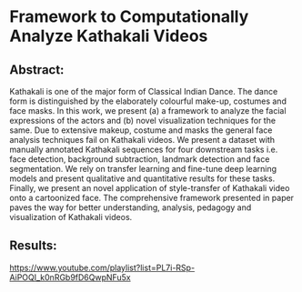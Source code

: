 # Framework to Computationally Analyze Kathakali Videos

## Abstract:

Kathakali is one of the major form of Classical Indian Dance. The dance form is distinguished by the elaborately colourful make-up, costumes and face masks. In this work, we present (a) a framework to analyze the facial expressions of the actors and (b) novel visualization techniques for the same. Due to extensive makeup, costume and masks the general face analysis techniques fail on Kathakali videos. We present a dataset with manually annotated Kathakali sequences for four downstream tasks i.e. face detection, background subtraction, landmark detection and face segmentation. We rely on transfer learning and fine-tune deep learning models and present qualitative and quantitative results for these tasks. Finally, we present an novel application of style-transfer of Kathakali video onto a cartoonized face. The comprehensive framework presented in paper paves the way for better understanding, analysis, pedagogy and visualization of Kathakali videos.

## Results:

https://www.youtube.com/playlist?list=PL7i-RSp-AiPOQI_k0nRGb9fD6QwpNFu5x
